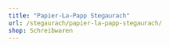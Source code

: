 ```yaml
---
title: "Papier-La-Papp Stegaurach"
url: /stegaurach/papier-la-papp-stegaurach/
shop: Schreibwaren
---
```

